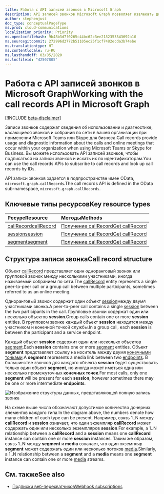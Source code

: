 ```yaml
---
title: Работа с API записей звонков в Microsoft Graph
description: API записей звонков Microsoft Graph позволяет извлекать данные об использовании и диагностике для звонков и собраний по сети в вашей организации.
author: stephenjust
doc_type: conceptualPageType
ms.prod: cloud-communications
localization_priority: Priority
ms.openlocfilehash: 9b48b3d7f0265c44bc62c3ee2182353343692a10
ms.sourcegitcommit: 272996d2772b51105ec25f1cf7482ecda3b74ebe
ms.translationtype: HT
ms.contentlocale: ru-RU
ms.lasthandoff: 03/05/2020
ms.locfileid: "42507805"
---
```

# <a name="working-with-the-call-records-api-in-microsoft-graph"></a><span data-ttu-id="56620-103">Работа с API записей звонков в Microsoft Graph</span><span class="sxs-lookup"><span data-stu-id="56620-103">Working with the call records API in Microsoft Graph</span></span>

[!INCLUDE [beta-disclaimer](../../includes/beta-disclaimer.md)]

<span data-ttu-id="56620-104">Записи звонков содержат сведения об использовании и диагностике, касающиеся звонков и собраний по сети в вашей организации при применении Microsoft Teams или Skype для бизнеса.</span><span class="sxs-lookup"><span data-stu-id="56620-104">Call records provide usage and diagnostic information about the calls and online meetings that occur within your organization when using Microsoft Teams or Skype for Business.</span></span> <span data-ttu-id="56620-105">Вы можете использовать API записей звонков, чтобы подписаться на записи звонков и искать их по идентификаторам.</span><span class="sxs-lookup"><span data-stu-id="56620-105">You can use the call records APIs to subscribe to call records and look up call records by IDs.</span></span>

<span data-ttu-id="56620-106">API записи звонков задается в подпространстве имен OData, `microsoft.graph.callRecords`.</span><span class="sxs-lookup"><span data-stu-id="56620-106">The call records API is defined in the OData sub-namespace, `microsoft.graph.callRecords`.</span></span>

## <a name="key-resource-types"></a><span data-ttu-id="56620-107">Ключевые типы ресурсов</span><span class="sxs-lookup"><span data-stu-id="56620-107">Key resource types</span></span>

| <span data-ttu-id="56620-108">Ресурс</span><span class="sxs-lookup"><span data-stu-id="56620-108">Resource</span></span> | <span data-ttu-id="56620-109">Методы</span><span class="sxs-lookup"><span data-stu-id="56620-109">Methods</span></span> |
| :-- | :-- |
| [<span data-ttu-id="56620-110">callRecord</span><span class="sxs-lookup"><span data-stu-id="56620-110">callRecord</span></span>](callrecords-callrecord.md) | [<span data-ttu-id="56620-111">Получение callRecord</span><span class="sxs-lookup"><span data-stu-id="56620-111">Get callRecord</span></span>](../api/callrecords-callrecord-get.md) |
| [<span data-ttu-id="56620-112">session</span><span class="sxs-lookup"><span data-stu-id="56620-112">session</span></span>](callrecords-session.md) | [<span data-ttu-id="56620-113">Получение callRecord</span><span class="sxs-lookup"><span data-stu-id="56620-113">Get callRecord</span></span>](../api/callrecords-callrecord-get.md) |
| [<span data-ttu-id="56620-114">segment</span><span class="sxs-lookup"><span data-stu-id="56620-114">segment</span></span>](callrecords-segment.md) | [<span data-ttu-id="56620-115">Получение callRecord</span><span class="sxs-lookup"><span data-stu-id="56620-115">Get callRecord</span></span>](../api/callrecords-callrecord-get.md) |

## <a name="call-record-structure"></a><span data-ttu-id="56620-116">Структура записи звонка</span><span class="sxs-lookup"><span data-stu-id="56620-116">Call record structure</span></span>

<span data-ttu-id="56620-117">Объект [callRecord](callrecords-callrecord.md) представляет один одноранговый звонок или групповой звонок между несколькими участниками, иногда называемый собранием по сети.</span><span class="sxs-lookup"><span data-stu-id="56620-117">The [callRecord](callrecords-callrecord.md) entity represents a single peer-to-peer call or a group call between multiple participants, sometimes referred to as an online meeting.</span></span>

<span data-ttu-id="56620-118">Одноранговый звонок содержит один объект [session](callrecords-session.md)между двумя участниками звонка.</span><span class="sxs-lookup"><span data-stu-id="56620-118">A peer-to-peer call contains a single [session](callrecords-session.md) between the two participants in the call.</span></span> <span data-ttu-id="56620-119">Групповые звонки содержат один или несколько объектов **session**.</span><span class="sxs-lookup"><span data-stu-id="56620-119">Group calls contain one or more **session** entities.</span></span> <span data-ttu-id="56620-120">В групповом звонке каждый объект **session** находится между участником и конечной точкой службы.</span><span class="sxs-lookup"><span data-stu-id="56620-120">In a group call, each **session** is between the participant and a service endpoint.</span></span>

<span data-ttu-id="56620-121">Каждый объект **session** содержит один или несколько объектов [segment](callrecords-segment.md).</span><span class="sxs-lookup"><span data-stu-id="56620-121">Each **session** contains one or more [segment](callrecords-segment.md) entities.</span></span> <span data-ttu-id="56620-122">Объект **segment** представляет ссылку на носитель между двумя [конечными точками](callrecords-endpoint.md).</span><span class="sxs-lookup"><span data-stu-id="56620-122">A **segment** represents a media link between two [endpoints](callrecords-endpoint.md).</span></span> <span data-ttu-id="56620-123">В большинстве звонков для каждого объекта **session** будет существовать только один объект **segment**, но иногда может иметься одна или несколько промежуточных **конечных точек**.</span><span class="sxs-lookup"><span data-stu-id="56620-123">For most calls, only one **segment** will be present for each **session**, however sometimes there may be one or more intermediate **endpoints**.</span></span>

![Изображение структуры данных, представляющей полную запись звонка](/graph/images/callrecords-structure.png)

<span data-ttu-id="56620-125">На схеме выше числа обозначают допустимое количество дочерних элементов каждого типа.</span><span class="sxs-lookup"><span data-stu-id="56620-125">In the diagram above, the numbers denote how many children of each type can be present.</span></span> <span data-ttu-id="56620-126">Например, связь 1..N между **callRecord** и **session** означает, что один экземпляр **callRecord** может содержать один или несколько экземпляров **session**.</span><span class="sxs-lookup"><span data-stu-id="56620-126">For example, a 1..N relationship between a **callRecord** and a **session** means one **callRecord** instance can contain one or more **session** instances.</span></span> <span data-ttu-id="56620-127">Таким же образом, связь 1..N между **segment** и **media** означает, что один экземпляр **segment** может содержать один или несколько потоков [media](callrecords-media.md).</span><span class="sxs-lookup"><span data-stu-id="56620-127">Similarly, a 1..N relationship between a **segment** and a **media** means one **segment** instance can contain one or more [media](callrecords-media.md) streams.</span></span>

## <a name="see-also"></a><span data-ttu-id="56620-128">См. также</span><span class="sxs-lookup"><span data-stu-id="56620-128">See also</span></span>

- [<span data-ttu-id="56620-129">Подписки веб-перехватчиков</span><span class="sxs-lookup"><span data-stu-id="56620-129">Webhook subscriptions</span></span>](/graph/api/resources/webhooks?view=graph-rest-beta)
